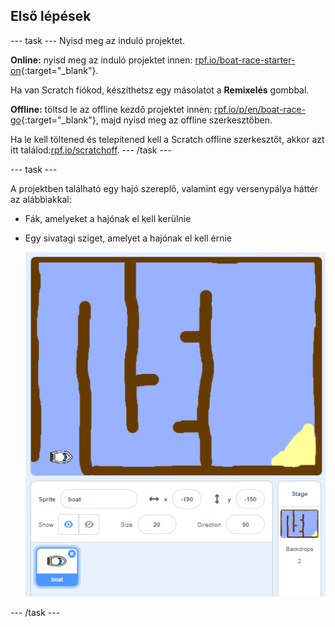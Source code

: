 ## Első lépések

\--- task \--- Nyisd meg az induló projektet.

**Online:** nyisd meg az induló projektet innen: [rpf.io/boat-race-starter-on](http://rpf.io/boat-race-starter-on){:target="_blank"}.

Ha van Scratch fiókod, készíthetsz egy másolatot a **Remixelés** gombbal.

**Offline:** töltsd le az offline kezdő projektet innen: [rpf.io/p/en/boat-race-go](http://rpf.io/p/en/boat-race-go){:target="_blank"}, majd nyisd meg az offline szerkesztőben.

Ha le kell töltened és telepítened kell a Scratch offline szerkesztőt, akkor azt itt találod:[rpf.io/scratchoff](http://rpf.io/scratchoff). \--- /task \---

\--- task \---

A projektben található egy hajó szereplő, valamint egy versenypálya háttér az alábbiakkal:

- Fák, amelyeket a hajónak el kell kerülnie
- Egy sivatagi sziget, amelyet a hajónak el kell érnie
    
    ![képernyőkép](images/boat-starter.png)

\--- /task \---